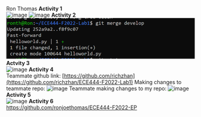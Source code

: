 
Ron Thomas
**Activity 1**\
![image](https://user-images.githubusercontent.com/59146858/190424373-dac17d5e-5021-4721-b84a-e8f07effb589.png)
![image](https://user-images.githubusercontent.com/59146858/190424488-b38ba052-615d-4fa9-a8f5-e0c58d8a39e2.png)
**Activity 2**\
![a2_screenshot](images/a2_screenshot.png)
**Actvity 3**\
![image](https://user-images.githubusercontent.com/59146858/190438066-0e8a1dbf-96aa-484f-a5b1-f77c5d321b5f.png)
**Activity 4**\
Teammate github link: [https://github.com/richzhan](https://github.com/richzhan/ECE444-F2022-Lab1)
Making changes to teammate repo:
![image](https://user-images.githubusercontent.com/59146858/190443362-6d2d1809-0396-40d2-9e69-5d9a979bf801.png)
Teammate making changes to my repo:
![image](https://user-images.githubusercontent.com/59146858/190443623-b550d3d9-c7ad-49c2-883c-c8764c44bb85.png)
**Activity 5**\
![image](https://user-images.githubusercontent.com/59146858/190512850-b4e0e47c-50ea-42d8-9321-3a898cf83577.png)
**Activity 6**\
https://github.com/ronjoethomas/ECE444-F2022-EP
